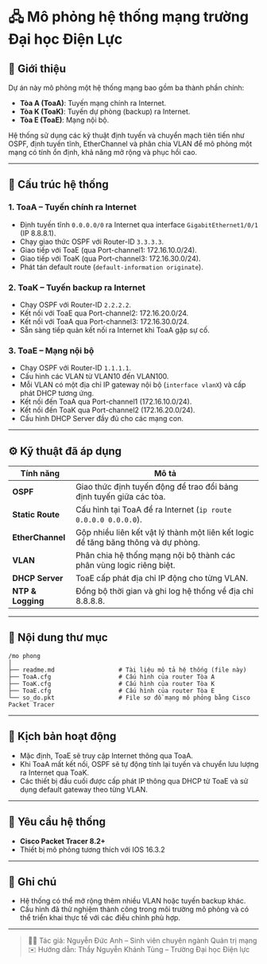 # 🖧 Mô phỏng hệ thống mạng trường Đại học Điện Lực

## 🏢 Giới thiệu

Dự án này mô phỏng một hệ thống mạng bao gồm ba thành phần chính:

- **Tòa A (ToaA)**: Tuyến mạng chính ra Internet.
- **Tòa K (ToaK)**: Tuyến dự phòng (backup) ra Internet.
- **Tòa E (ToaE)**: Mạng nội bộ.

Hệ thống sử dụng các kỹ thuật định tuyến và chuyển mạch tiên tiến như OSPF, định tuyến tĩnh, EtherChannel và phân chia VLAN để mô phỏng một mạng có tính ổn định, khả năng mở rộng và phục hồi cao.

---

## 🧩 Cấu trúc hệ thống

### 1. **ToaA – Tuyến chính ra Internet**
- Định tuyến tĩnh `0.0.0.0/0` ra Internet qua interface `GigabitEthernet1/0/1` (IP 8.8.8.1).
- Chạy giao thức OSPF với Router-ID `3.3.3.3`.
- Giao tiếp với ToaE (qua Port-channel1: 172.16.10.0/24).
- Giao tiếp với ToaK (qua Port-channel3: 172.16.30.0/24).
- Phát tán default route (`default-information originate`).

### 2. **ToaK – Tuyến backup ra Internet**
- Chạy OSPF với Router-ID `2.2.2.2`.
- Kết nối với ToaE qua Port-channel2: 172.16.20.0/24.
- Kết nối với ToaA qua Port-channel3: 172.16.30.0/24.
- Sẵn sàng tiếp quản kết nối ra Internet khi ToaA gặp sự cố.

### 3. **ToaE – Mạng nội bộ**
- Chạy OSPF với Router-ID `1.1.1.1`.
- Cấu hình các VLAN từ VLAN10 đến VLAN100.
- Mỗi VLAN có một địa chỉ IP gateway nội bộ (`interface vlanX`) và cấp phát DHCP tương ứng.
- Kết nối đến ToaA qua Port-channel1 (172.16.10.0/24).
- Kết nối đến ToaK qua Port-channel2 (172.16.20.0/24).
- Cấu hình DHCP Server đầy đủ cho các mạng con.

---

## ⚙️ Kỹ thuật đã áp dụng

| Tính năng         | Mô tả                                                                 |
|-------------------|-----------------------------------------------------------------------|
| **OSPF**          | Giao thức định tuyến động để trao đổi bảng định tuyến giữa các tòa. |
| **Static Route**  | Cấu hình tại ToaA để ra Internet (`ip route 0.0.0.0 0.0.0.0`).       |
| **EtherChannel**  | Gộp nhiều liên kết vật lý thành một liên kết logic để tăng băng thông và dự phòng. |
| **VLAN**          | Phân chia hệ thống mạng nội bộ thành các phân vùng logic riêng biệt. |
| **DHCP Server**   | ToaE cấp phát địa chỉ IP động cho từng VLAN.                         |
| **NTP & Logging** | Đồng bộ thời gian và ghi log hệ thống về địa chỉ 8.8.8.8.             |

---

## 📁 Nội dung thư mục

```
/mo phong
│
├── readme.md                  # Tài liệu mô tả hệ thống (file này)
├── ToaA.cfg                   # Cấu hình của router Tòa A
├── ToaK.cfg                   # Cấu hình của router Tòa K
├── ToaE.cfg                   # Cấu hình của router Tòa E
└── so_do.pkt                  # File sơ đồ mạng mô phỏng bằng Cisco Packet Tracer
```

---

## 🔁 Kịch bản hoạt động

- Mặc định, ToaE sẽ truy cập Internet thông qua ToaA.
- Khi ToaA mất kết nối, OSPF sẽ tự động tính lại tuyến và chuyển lưu lượng ra Internet qua ToaK.
- Các thiết bị đầu cuối được cấp phát IP thông qua DHCP từ ToaE và sử dụng default gateway theo từng VLAN.

---

## 🚀 Yêu cầu hệ thống

- **Cisco Packet Tracer 8.2+**
- Thiết bị mô phỏng tương thích với IOS 16.3.2

---

## 📌 Ghi chú

- Hệ thống có thể mở rộng thêm nhiều VLAN hoặc tuyến backup khác.
- Cấu hình đã thử nghiệm thành công trong môi trường mô phỏng và có thể triển khai thực tế với các điều chỉnh phù hợp.

---

> 👨‍💻 Tác giả: Nguyễn Đức Anh – Sinh viên chuyên ngành Quản trị mạng  
> ✉️ Hướng dẫn: Thầy Nguyễn Khánh Tùng – Trường Đại học Điện lực
